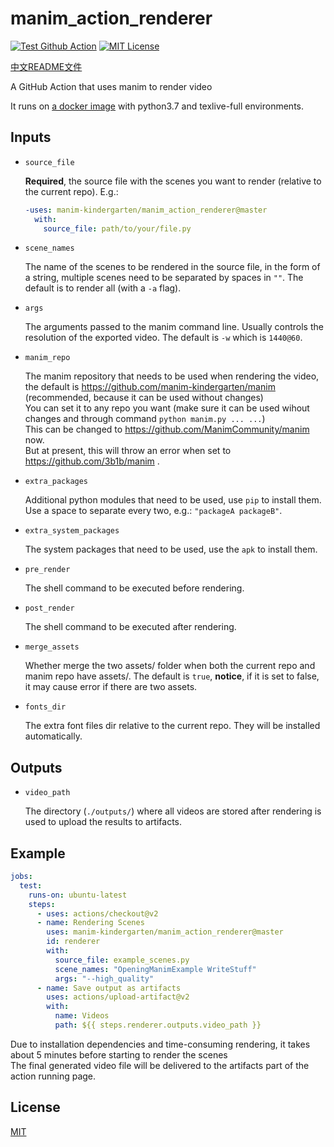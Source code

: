 # manim_action_renderer

[![Test Github Action](https://github.com/manim-kindergarten/manim_action_renderer/workflows/Test%20Github%20Action/badge.svg)](https://github.com/manim-kindergarten/manim_action_renderer/actions)
[![MIT License](https://img.shields.io/badge/license-MIT-blue.svg?style=flat)](http://choosealicense.com/licenses/mit/)

[中文README文件](https://github.com/manim-kindergarten/manim_action_renderer/blob/master/README-CN.md)

A GitHub Action that uses manim to render video

It runs on [a docker image](https://github.com/manim-kindergarten/manim_texlive_docker) with python3.7 and texlive-full environments.

## Inputs

* `source_file`

    **Required**, the source file with the scenes you want to render (relative to the current repo). E.g.:
    ```yaml
    -uses: manim-kindergarten/manim_action_renderer@master
      with:
        source_file: path/to/your/file.py
    ```

* `scene_names`

    The name of the scenes to be rendered in the source file, in the form of a string, multiple scenes need to be separated by spaces in `""`. The default is to render all (with a `-a` flag).

* `args`

    The arguments passed to the manim command line. Usually controls the resolution of the exported video. The default is `-w` which is `1440@60`.

* `manim_repo`

    The manim repository that needs to be used when rendering the video, the default is https://github.com/manim-kindergarten/manim (recommended, because it can be used without changes)<br/>
    You can set it to any repo you want (make sure it can be used wihout changes and through command `python manim.py ... ...`)<br/>
    This can be changed to https://github.com/ManimCommunity/manim now. <br/>
    But at present, this will throw an error when set to https://github.com/3b1b/manim .

* `extra_packages`

    Additional python modules that need to be used, use `pip` to install them. Use a space to separate every two, e.g.: `"packageA packageB"`.

* `extra_system_packages`

    The system packages that need to be used, use the `apk` to install them.

* `pre_render`

    The shell command to be executed before rendering.

* `post_render`

    The shell command to be executed after rendering.

* `merge_assets`

    Whether merge the two assets/ folder when both the current repo and manim repo have assets/. The default is `true`, **notice**, if it is set to false, it may cause error if there are two assets.
    
* `fonts_dir`

    The extra font files dir relative to the current repo. They will be installed automatically.

## Outputs

* `video_path`

    The directory (`./outputs/`) where all videos are stored after rendering is used to upload the results to artifacts.

## Example

```yaml
jobs:
  test:
    runs-on: ubuntu-latest
    steps:
      - uses: actions/checkout@v2
      - name: Rendering Scenes
        uses: manim-kindergarten/manim_action_renderer@master
        id: renderer
        with:
          source_file: example_scenes.py
          scene_names: "OpeningManimExample WriteStuff"
          args: "--high_quality"
      - name: Save output as artifacts
        uses: actions/upload-artifact@v2
        with:
          name: Videos
          path: ${{ steps.renderer.outputs.video_path }}
```

Due to installation dependencies and time-consuming rendering, it takes about 5 minutes before starting to render the scenes<br/>
The final generated video file will be delivered to the artifacts part of the action running page.

## License

[MIT](https://github.com/manim-kindergarten/manim_action_renderer/blob/master/LICENSE)
